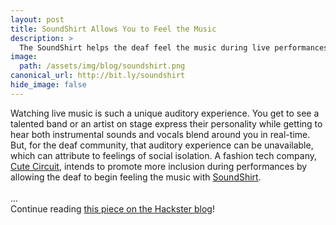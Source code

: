 ```yaml
---
layout: post
title: SoundShirt Allows You to Feel the Music
description: >
  The SoundShirt helps the deaf feel the music during live performances or within video games.
image:  
  path: /assets/img/blog/soundshirt.png
canonical_url: http://bit.ly/soundshirt
hide_image: false
---
```


Watching live music is such a unique auditory experience. You get to see a talented band or an artist on stage express their personality while getting to hear both instrumental sounds and vocals blend around you in real-time. But, for the deaf community, that auditory experience can be unavailable, which can attribute to feelings of social isolation. A fashion tech company, [Cute Circuit](http://cutecircuit.com/), intends to promote more inclusion during performances by allowing the deaf to begin feeling the music with [SoundShirt](http://cutecircuit.com/soundshirt/).<br>
<br>
...<br>
Continue reading [this piece on the Hackster blog](http://bit.ly/soundshirt)!
<br>
